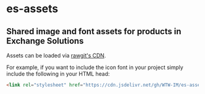 # es-assets
## Shared image and font assets for products in Exchange Solutions

Assets can be loaded via [rawgit's CDN](https://rawgit.com). 

For example, if you want to include the icon font in your project simply include the following in your HTML head:

```html
<link rel="stylesheet" href="https://cdn.jsdelivr.net/gh/WTW-IM/es-assets@8fbaf85d/font.css">
```
